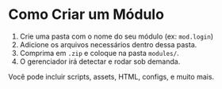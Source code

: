 # Como Criar um Módulo

1. Crie uma pasta com o nome do seu módulo (ex: `mod.login`)
2. Adicione os arquivos necessários dentro dessa pasta.
3. Comprima em `.zip` e coloque na pasta `modules/`.
4. O gerenciador irá detectar e rodar sob demanda.

Você pode incluir scripts, assets, HTML, configs, e muito mais.
